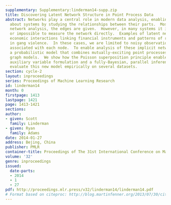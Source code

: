 ```yaml
---
supplementary: Supplementary:linderman14-supp.zip
title: Discovering Latent Network Structure in Point Process Data
abstract: Networks play a central role in modern data analysis, enabling us to reason
  about systems by studying the relationships between their parts.  Most often in
  network analysis, the edges are given.  However, in many systems it is difficult
  or impossible to measure the network directly.  Examples of latent networks include
  economic interactions linking financial instruments and patterns of reciprocity
  in gang violence.  In these cases, we are limited to noisy observations of events
  associated with each node.  To enable analysis of these implicit networks, we develop
  a probabilistic model that combines mutually-exciting point processes with random
  graph models.  We show how the Poisson superposition principle enables an elegant
  auxiliary variable formulation and a fully-Bayesian, parallel inference algorithm.  We
  evaluate this new model empirically on several datasets.
section: cycle-2
layout: inproceedings
series: Proceedings of Machine Learning Research
id: linderman14
month: 0
firstpage: 1413
lastpage: 1421
page: 1413-1421
sections: 
author:
- given: Scott
  family: Linderman
- given: Ryan
  family: Adams
date: 2014-01-27
address: Bejing, China
publisher: PMLR
container-title: Proceedings of The 31st International Conference on Machine Learning
volume: '32'
genre: inproceedings
issued:
  date-parts:
  - 2014
  - 1
  - 27
pdf: http://proceedings.mlr.press/v32/linderman14/linderman14.pdf
# Format based on citeproc: http://blog.martinfenner.org/2013/07/30/citeproc-yaml-for-bibliographies/
---
```

